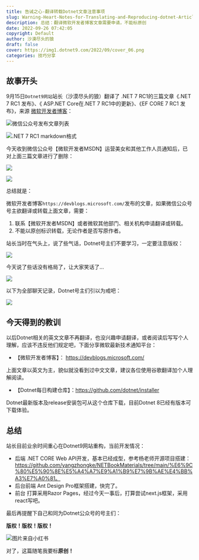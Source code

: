 ```yaml
---
title: 告诫之心-翻译转载Dotnet文章注意事项
slug: Warning-Heart-Notes-for-Translating-and-Reproducing-dotnet-Articles
description: 总结：翻译微软开发者博客文章需要申请，不能标原创
date: 2022-09-26 07:42:05
copyright: Default
author: 沙漠尽头的狼
draft: false
cover: https://img1.dotnet9.com/2022/09/cover_06.png
categories: 技巧分享
---
```


## 故事开头

9月15日`Dotnet9网站`站长（沙漠尽头的狼）翻译了 .NET 7 RC1的三篇文章《.NET 7 RC1 发布》、《
ASP.NET Core在.NET 7 RC1中的更新》、《EF CORE 7 RC1 发布》，来源 [微软开发者博客](https://devblogs.microsoft.com/)：

![微信公众号发布文章列表](https://img1.dotnet9.com/2022/09/delete-three-dotnet-article.png)

![.NET 7 RC1 markdown格式](https://img1.dotnet9.com/2022/09/0508.png)

今天收到微信公众号【微软开发者MSDN】运营美女和其他工作人员通知后，已对上面三篇文章进行了删除：

![](https://img1.dotnet9.com/2022/09/0502.png)

![](https://img1.dotnet9.com/2022/09/0503.png)

总结就是：

微软开发者博客`https://devblogs.microsoft.com/`发布的文章，如果微信公众号号主欲翻译或转载上面文章，需要：

1. 联系【微软开发者MSDN】或者微软其他部门、相关机构申请翻译或转载。
2. 不能以原创标识转载，无论作者是否写原作者。

站长当时在气头上，说了些气话，Dotnet号主们不要学习，一定要注意版权：

![](https://img1.dotnet9.com/2022/09/0504.png)

今天说了些话没有格局了，让大家笑话了...

![](https://img1.dotnet9.com/2022/09/0506.jpg)

以下为全部聊天记录，Dotnet号主们引以为戒吧：

![](https://img1.dotnet9.com/2022/09/0505.jpg)

## 今天得到的教训

以后Dotnet相关的英文文章不再翻译，也没兴趣申请翻译，或者阅读后写写个人理解，应该不违反他们规定吧，下面分享微软最新技术通知平台：

- 【微软开发者博客】： https://devblogs.microsoft.com/

上面文章以英文为主，貌似就没看到过中文文章，建议各位使用谷歌翻译加个人理解阅读。

- 【Dotnet每日构建仓库】：https://github.com/dotnet/installer

Dotnet最新版本及release安装包可从这个仓库下载，目前Dotnet 8已经有版本可下载体验。

## 总结

站长目前业余时间重心在Dotnet9网站重构，当前开发情况：

- 后端
.NET CORE Web API开发，基本已经成型，参考杨老师开源项目搭建：https://github.com/yangzhongke/NETBookMaterials/tree/main/%E6%9C%80%E5%90%8E%E5%A4%A7%E9%A1%B9%E7%9B%AE%E4%BB%A3%E7%A0%81。
- 后台前端
Ant Design Pro框架搭建，快完了。
- 前台
打算采用Razor Pages，经过今天一事后，打算尝试next.js框架，采用react写吧。

最后再提醒下自己和同为Dotnet公众号的号主们：

**版权！版权！版权！**

![图片来自小红书](https://img1.dotnet9.com/2022/09/0507.png)

对了，这篇随笔我要标**原创！**